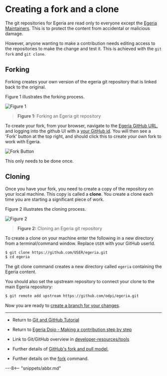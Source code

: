 <!-- SPDX-License-Identifier: CC-BY-4.0 -->
<!-- Copyright Contributors to the ODPi Egeria project 2020. -->

# Creating a fork and a clone

The git repositories for Egeria are read only to everyone except the
[Egeria Maintainers](../../../MAINTAINERS.md).  This is to protect the content from
accidental or malicious damage.

However, anyone wanting to make a contribution needs
editing access to the repositories to make the change and test it.
This is achieved with the `git fork` and `git clone`.

## Forking

Forking creates your own version of the egeria git repository that is linked back to the
original.

Figure 1 illustrates the forking process.

![Figure 1](../../../developer-resources/tools/git-hub-fork.png)
> **Figure 1:** Forking an Egeria git repository

To create your fork, from your browser, navigate to the [Egeria GitHub URL](https://github.com/odpi/egeria),
and logging into the github UI with a 
[your GitHub id](task-getting-git-hub-id.md).
You will then see a 'Fork' button at the top right, and should click this to 
create your own fork to work with Egeria. 

![Fork Button](../../../developer-resources/tools/git-hub-fork-button.png#pagewidth)

This only needs to be done once.

## Cloning

Once you have your fork, you need to create a copy of the repository on your local machine.
This copy is called a **clone**.  You create a clone each time you are starting a significant piece of work.

Figure 2 illustrates the cloning process.

![Figure 2](../../../developer-resources/tools/git-clone.png)
> **Figure 2:** Cloning an Egeria git repository

To create a clone on your machine enter the following in a new directory from a terminal/command window.
Replace `USER` with your GitHub userId.

```bash
$ git clone https://github.com/USER/egeria.git
$ cd egeria
```

The git clone command creates a new directory called `egeria` containing the Egeria content.

You should also set the upstream repository to connect your clone to the main Egeria repository:

```bash
$ git remote add upstream https://github.com/odpi/egeria.git
```

Now you are ready to [create a branch for your changes](task-creating-git-branches.md).

----
* Return to [Git and GitHub Tutorial](.)
* Return to [Egeria Dojo - Making a contribution step by step](../../egeria-dojo/egeria-dojo-day-2-3-contribution-to-egeria.md)


* Link to Git/GitHub overview in [developer-resources/tools](../../../developer-resources/tools/Git-GitHub.md)
* Further details of [GitHub's fork and pull model](https://help.github.com/articles/about-collaborative-development-models/),
* Further details on the [fork](https://guides.github.com/activities/forking/) command.


---8<-- "snippets/abbr.md"